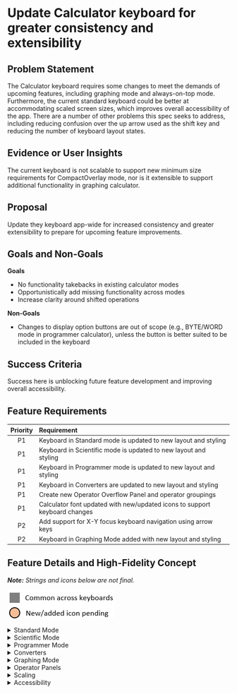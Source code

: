 # Update Calculator keyboard for greater consistency and extensibility

## Problem Statement
The Calculator keyboard requires some changes to meet the demands of upcoming features, including graphing mode and always-on-top mode. Furthermore, the current standard keyboard could be better at accommodating scaled screen sizes, which improves overall accessibility of the app. There are a number of other problems this spec seeks to address, including reducing confusion over the up arrow used as the shift key and reducing the number of keyboard layout states.

## Evidence or User Insights
The current keyboard is not scalable to support new minimum size requirements for CompactOverlay mode, nor is it extensible to support additional functionality in graphing calculator.

## Proposal
Update they keyboard app-wide for increased consistency and greater extensibility to prepare for upcoming feature improvements.

## Goals and Non-Goals
**Goals**
* No functionality takebacks in existing calculator modes
* Opportunistically add missing functionality across modes
* Increase clarity around shifted operations

**Non-Goals**
* Changes to display option buttons are out of scope (e.g., BYTE/WORD mode in programmer calculator), unless the button is better suited to be included in the keyboard

## Success Criteria
Success here is unblocking future feature development and improving overall accessibility.

## Feature Requirements
| Priority | Requirement |
|:-:|:-|
| P1 | Keyboard in Standard mode is updated to new layout and styling |
| P1 | Keyboard in Scientific mode is updated to new layout and styling |
| P1 | Keyboard in Programmer mode is updated to new layout and styling |
| P1 | Keyboard in Converters are updated to new layout and styling |
| P1 | Create new Operator Overflow Panel and operator groupings |
| P1 | Calculator font updated with new/updated icons to support keyboard changes |
| P2 | Add support for X-Y focus keyboard navigation using arrow keys |
| P2 | Keyboard in Graphing Mode added with new layout and styling |

## Feature Details and High-Fidelity Concept

_**Note:** Strings and icons below are not final._

![needs glyph marker](./needsGlyphKey.png)

<details><summary>Standard Mode</summary>

### Standard Mode
Standard Calculator functionality which offers basic operations and evaluates commands immediately as they are entered.

|![Standard Calculator Before](./standardBefore.png)|![Standard Calculator After](./standardAfter.png)| ![Standard Calculator Annotated Changes](./standardAnnotated.png)|
|:-:|:-:|:-:|
| Before | After | Annotated |

**Red Region - Number Pad**
* Standard number pad across all keyboards
* Button styling extended to sign and decimal buttons

**Green Region - Operator Pad**
* Core arithmetic operators always grouped and ordered the same across all keyboards
* “Submit” button is always bottom-right corner across all keyboards
* “Submit” button has styling applied to draw user attention

**Yellow Region - Backspace/Clear**
* Backspace and clear buttons moved to upper-right corner across all keyboards

**Black Region - Mode-specific**
* Space not used by common keyboard components are reserved for mode-specific buttons
* Like operators are grouped together, when possible
</details>

<details><summary>Scientific Mode</summary>

### Scientific Mode
Scientific Calculator functionality which offers expanded operations and evaluates commands using order of operations.

|![Scientific Calculator Before](./scientificBefore.png)|![Scientific Calculator After](./scientificAfter.png)|![Scientific Calculator Annotated Changes](./scientificAnnotated.png)|
|:-:|:-:|:-:|
| Before | After | Annotated |

**Red Region - Shifted Operators**
* In supported keyboards, 2<sup>nd</sup> bar will always appear here in this grouping
* Shifted operations have visual treatment applied
* Shifted operations must either be the inverse operation or a variation of unshifted operator
* Adding cubes and cubic root buttons
* Adding 2<sup>x</sup> button
* Adding log<sup>x</sup>y button

**Yellow Region - Backspace/Clear**
* Outside of Standard mode, we combine CE and C buttons into one
* By default, “CE” will appear to allow user to clear everything
* Once there is input, “C” will appear instead to allow user to clear current input

**Green Region - Parenthesis**
* In supported keyboards, parenthesis will always appear here in this grouping

**Orange Region - Operator Groups**
* Modes with rich functionality will utilize a new operator overflow panel for easy access to sets of operators
* Operator groups are consistent between modes
* Scientific has following overflow operator groups
  * Trig (sin, cos, tan, sec, csc, cot, with hyperbolics and inverse variants)
  * Functions (abs, floor, ceil, rand, dms, deg)
* See overflow panel section for more details

**Purple Region - New Operators**
* Add absolute value to scientific calculator

**Black Region - Mode-specific**
* Space not used by common keyboard components are reserved for mode-specific buttons
* Like operators are grouped together, when possible
</details>

<details><summary>Programmer Mode</summary>

### Programmer Mode
Programmer Calculator functionality which offers common mathematical operations for developers including conversion between common bases.

|![Programmer Calculator Before](./programmerBefore.png)|![Programmer Calculator After](./programmerAfter.png)|![Programmer Calculator Annotated Changes](./programmerAnnotated.png)|
|:-:|:-:|:-:|
| Before | After | Annotated |

**Red Region - HEX Values**
* A-F buttons available for HEX input along left side
* Use same style as number pad

**Orange Region - Operator Groups**
* Programmer has following overflow operator groups
  * Bitwise Operators 
  * Bit Shifts
* Adding support for NAND, NOR and XNOR bitwise operators
* Adding support for logical left/right and rotate through carry circular left/right bit sifts
* See overflow panel slide for more details

**Yellow Region - Decimal**
* Decimal key disabled in programmer mode (same as today)

**Purple Region - New Shift Behavior**
* Adding Left and Right Shift buttons, since those can be done in rapid succession. Option to change shift mode moved to operator group.
* Indicator will display when non-default shift is active in upper-right corner.

**Black Region - Mode-specific**
* Space not used by common keyboard components are reserved for mode-specific buttons
* Like operators are grouped together, when possible
</details>

<details><summary>Converters</summary>

### Converters
Conversion between many units of measurement.

|![Converter Before](./converterBefore.png)|![Converter After](./converterAfter.png)|![Converter Annotated Changes](./converterAnnotated.png)|
|:-:|:-:|:-:|
| Before | After | Annotated |

**Red Region - Sign Button**
* Sign button should only appear in supported modes and is enabled for all data types that support negative values:
  * Temperature (sub-zero temperatures; when input is Kelvin, disable sign button)
  * Power (time-rate of energy, which can be negative)
  * Angle (negative angles)
* Decimal Button should be enabled for all conversations (no change)
</details>

<details><summary>Graphing Mode</summary>

### Graphing Mode (_new_)

|![Graphing Calculator](./graphingAfter.png)|![Graphing Calculator Annotated Changes](./graphingAnnotated.png)|
|:-:|:-:|
| After | Annotated |

**Orange Region - Operator Groups**
* Graphing has following overflow operator groups
  * Trig (same as Scientific)
  * Inequalities (=, <, <=, >, >=)
  * Functions (floor, ceil, and abs)
* See overflow panel slide for more details

**Red Region - Variables**
* X and Y are special variables exposed top-level

**Green Region - Equals and Submit**
* In graphing mode, the equals button means something else, so the “submit” button is replaced with a submit/enter button to plot the equation in bottom-right corner
* The “=“ button is exposed top-level (also included in variables operator overflow group)

**Black Region - Mode-specific**
* Space not used by common keyboard components are reserved for mode-specific buttons
* Like operators are grouped together, when possible
</details>

<details><summary>Operator Panels</summary>

### Operator Panels
|![Operator Panel](./operatorPanel.png)|![Operator Panel](./operatorPanelAnnotated.png)|
|:-:|:-:|
| After | Annotated |

**Red Region - Operator Panel**
* Operator groups ordered from most common to least common
* For small screen sizes or long localized strings, operator groups should overflow off the side and FlipView-like arrow buttons will appear (you can also scroll)

**Green Region - Toggle Buttons**
* Toggle button pattern with chevron flip to indicate toggle state

**Orange Region - Flyout**
* Panel is light-dismissible and closes if user clicks a button
* Buttons follow same styling as other keyboard buttons

#### Trig
![Operator Panel](./operatorPanelTrigAnnotated.png)

#### Functions
![Operator Panel](./operatorPanelFunctionsAnnotated.png)

* Graphing mode only has abs, floor, and ceil

#### Inequalities
![Operator Panel](./operatorPanelInequalitiesAnnotated.png)

#### Bitwise Operators
![Operator Panel](./operatorPanelBitwiseAnnotated.png)

#### Bit Shifts
![Operator Panel](./operatorPanelShiftOptions.png)

* Default to Arithmetic Shift every time you enter programmer mode
* If user changes option, preserve through mode session (i.e., if they leave and come back, reset)

</details>

<details><summary>Scaling</summary>

### Scaling
We are reducing the number of distinct keyboard layout states to _two_.

![Scaling Keyboard](./scaling.png)

* Subtitle (20)/Title (24) font size for buttons/numpad buttons on small (320x320) and medium (640x640) layouts
* Sub-Header (34)/Header (48) font size for buttons/numpad buttons on large (1080x1080) layouts

</details>

<details><summary>Accessibility</summary>

### Accessibility
* Add support for X-Y focus navigation when focus is inside of any keyboard area (including overflow panels)
* Addresses feedback from recent Calculator accessibility review as one of the issues preventing us from achieving an “A” rating

![Keyboard Accessibility](./accessibility.png)
</details>
